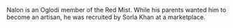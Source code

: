 Nalon is an Oglodi member of the Red Mist. While his parents wanted him to become an artisan, he was recruited by Sorla Khan at a marketplace.
